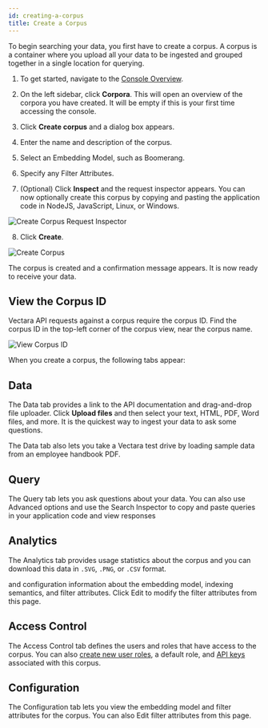 ```yaml
---
id: creating-a-corpus
title: Create a Corpus
---
```


To begin searching your data, you first have to create a corpus. A corpus 
is a container where you upload all your data to be ingested and grouped 
together in a single location for querying.

1. To get started, navigate to the [Console Overview](https://console.vectara.com/overview).

2. On the left sidebar, click **Corpora**. This 
   will open an overview of the corpora you have created. It will be empty 
   if this is your first time accessing the console.

3. Click **Create corpus** and a dialog box appears.
4. Enter the name and description of the corpus.
5. Select an Embedding Model, such as Boomerang.
6. Specify any Filter Attributes.
7. (Optional) Click **Inspect** and the request inspector appears. You can now 
   optionally create this corpus by copying and pasting the application code 
   in NodeJS, JavaScript, Linux, or Windows.

  ![Create Corpus Request Inspector](/img/create_corpus_request_inspector.png)

8. Click **Create**.

  ![Create Corpus](/img/create_corpus.png)

The corpus is created and a confirmation message appears. It is now ready to 
receive your data.

## View the Corpus ID

Vectara API requests against a corpus require the corpus ID. Find the corpus 
ID in the top-left corner of the corpus view, near the corpus name.

![View Corpus ID](/img/view_corpus_id.png)

When you create a corpus, the following tabs appear:

## Data

The Data tab provides a link to the API documentation and drag-and-drop file 
uploader. Click **Upload files** and then select your text, HTML, PDF, Word 
files, and more. It is the quickest way to ingest your data to ask some 
questions.

The Data tab also lets you take a Vectara test drive by loading sample 
data from an employee handbook PDF. 


## Query

The Query tab lets you ask questions about your data. You can also use 
Advanced options and use the Search Inspector to copy and paste queries in 
your application code and view responses

## Analytics

The Analytics tab provides usage statistics about the corpus and you can 
download this data in `.SVG`, `.PNG`, or `.CSV` format.


and configuration information about the embedding model, indexing semantics, 
and filter attributes. Click Edit to modify the filter attributes from this page.

## Access Control

The Access Control tab defines the users and roles that have access to the 
corpus. You can also [create new user roles](/docs/learn/authentication/role-based-access-control), 
a default role, and [API keys](/docs/console-ui/api-access-overview) associated with this corpus.

## Configuration

The Configuration tab lets you view the embedding model and filter attributes 
for the corpus. You can also Edit filter attributes from this page.

